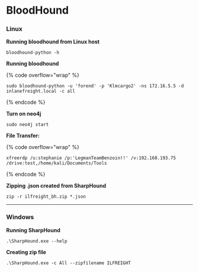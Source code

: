 # BloodHound

### Linux

**Running bloodhound from Linux host**

```
bloodhound-python -h
```

**Running bloodhound**

{% code overflow="wrap" %}
```
sudo bloodhound-python -u 'forend' -p 'Klmcargo2' -ns 172.16.5.5 -d inlanefreight.local -c all 
```
{% endcode %}

**Turn on neo4j**

```
sudo neo4j start
```

**File Transfer:**

{% code overflow="wrap" %}
```
xfreerdp /u:stephanie /p:'LegmanTeamBenzoin!!' /v:192.168.193.75 /drive:test,/home/kali/Documents/Tools
```
{% endcode %}

**Zipping .json created from SharpHound**

```
zip -r ilfreight_bh.zip *.json
```

***

### Windows

**Running SharpHound**

```
.\SharpHound.exe --help
```

**Creating zip file**&#x20;

```
.\SharpHound.exe -c All --zipfilename ILFREIGHT
```



